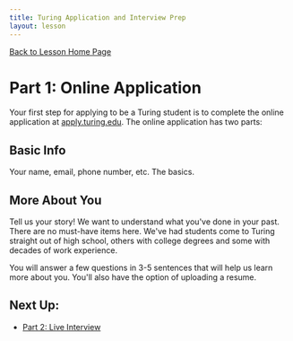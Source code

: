 ```yaml
---
title: Turing Application and Interview Prep
layout: lesson
---
```


<a href="../">Back to Lesson Home Page</a>

# Part 1: Online Application

Your first step for applying to be a Turing student is to complete the online application at <a target="blank" href="https://apply.turing.edu/">apply.turing.edu</a>. The online application has two parts:

## Basic Info

Your name, email, phone number, etc. The basics.

## More About You

Tell us your story! We want to understand what you've done in your past. There are no must-have items here. We've had students come to Turing straight out of high school, others with college degrees and some with decades of work experience. 

You will answer a few questions in 3-5 sentences that will help us learn more about you. You'll also have the option of uploading a resume. 

## Next Up:
- [Part 2: Live Interview](../live-interview)